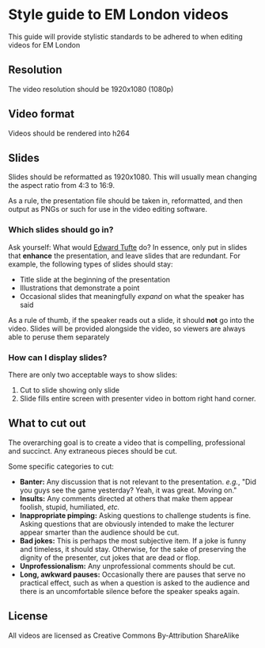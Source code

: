 # Style guide to EM London videos

This guide will provide stylistic standards to be adhered to when editing videos for EM London

## Resolution
The video resolution should be 1920x1080 (1080p)

## Video format
Videos should be rendered into h264

## Slides
Slides should be reformatted as 1920x1080. This will usually mean changing the aspect ratio from 4:3 to 16:9.

As a rule, the presentation file should be taken in, reformatted, and then output as PNGs or such for use in the video editing software.

### Which slides should go in?
Ask yourself: What would [Edward Tufte](https://en.wikipedia.org/wiki/Edward_Tufte) do? In essence, only put in slides that **enhance** the presentation, and leave slides that are redundant. For example, the following types of slides should stay:
* Title slide at the beginning of the presentation
* Illustrations that demonstrate a point
* Occasional slides that meaningfully *expand* on what the speaker has said

As a rule of thumb, if the speaker reads out a slide, it should **not** go into the video. Slides will be provided alongside the video, so viewers are always able to peruse them separately

### How can I display slides?
There are only two acceptable ways to show slides:

1. Cut to slide showing only slide
2. Slide fills entire screen with presenter video in bottom right hand corner.

## What to cut out
The overarching goal is to create a video that is compelling, professional and succinct. Any extraneous pieces should be cut.

Some specific categories to cut:
* **Banter:** Any discussion that is not relevant to the presentation. *e.g.*, "Did you guys see the game yesterday? Yeah, it was great. Moving on."
* **Insults:** Any comments directed at others that make them appear foolish, stupid, humiliated, *etc.*
* **Inappropriate pimping:** Asking questions to challenge students is fine. Asking questions that are obviously intended to make the lecturer appear smarter than the audience should be cut.
* **Bad jokes:** This is perhaps the most subjective item. If a joke is funny and timeless, it should stay. Otherwise, for the sake of preserving the dignity of the presenter, cut jokes that are dead or flop.
* **Unprofessionalism:** Any unprofessional comments should be cut.
* **Long, awkward pauses:** Occasionally there are pauses that serve no practical effect, such as when a question is asked to the audience and there is an uncomfortable silence before the speaker speaks again.

## License
All videos are licensed as Creative Commons By-Attribution ShareAlike
